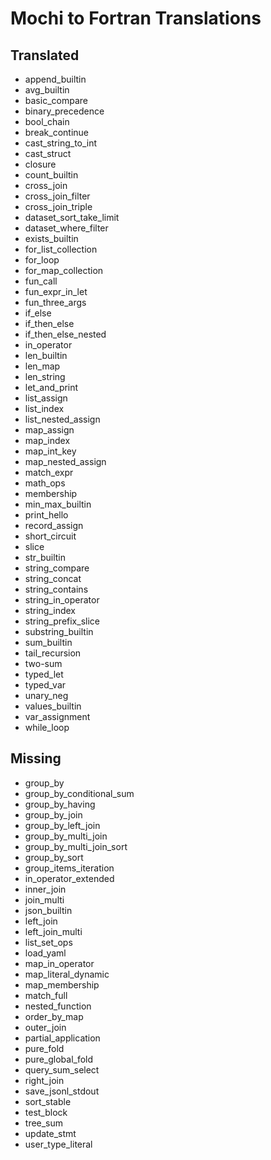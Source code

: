 # Mochi to Fortran Translations

## Translated
- append_builtin
- avg_builtin
- basic_compare
- binary_precedence
- bool_chain
- break_continue
- cast_string_to_int
- cast_struct
- closure
- count_builtin
- cross_join
- cross_join_filter
- cross_join_triple
- dataset_sort_take_limit
- dataset_where_filter
- exists_builtin
- for_list_collection
- for_loop
- for_map_collection
- fun_call
- fun_expr_in_let
- fun_three_args
- if_else
- if_then_else
- if_then_else_nested
- in_operator
- len_builtin
- len_map
- len_string
- let_and_print
- list_assign
- list_index
- list_nested_assign
- map_assign
- map_index
- map_int_key
- map_nested_assign
- match_expr
- math_ops
- membership
- min_max_builtin
- print_hello
- record_assign
- short_circuit
- slice
- str_builtin
- string_compare
- string_concat
- string_contains
- string_in_operator
- string_index
- string_prefix_slice
- substring_builtin
- sum_builtin
- tail_recursion
- two-sum
- typed_let
- typed_var
- unary_neg
- values_builtin
- var_assignment
- while_loop

## Missing
- group_by
- group_by_conditional_sum
- group_by_having
- group_by_join
- group_by_left_join
- group_by_multi_join
- group_by_multi_join_sort
- group_by_sort
- group_items_iteration
- in_operator_extended
- inner_join
- join_multi
- json_builtin
- left_join
- left_join_multi
- list_set_ops
- load_yaml
- map_in_operator
- map_literal_dynamic
- map_membership
- match_full
- nested_function
- order_by_map
- outer_join
- partial_application
- pure_fold
- pure_global_fold
- query_sum_select
- right_join
- save_jsonl_stdout
- sort_stable
- test_block
- tree_sum
- update_stmt
- user_type_literal
